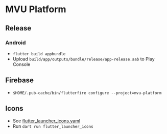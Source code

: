 # MVU Platform

## Release

### Android

* `flutter build appbundle`
* Upload `build/app/outputs/bundle/release/app-release.aab` to Play Console

## Firebase

* `$HOME/.pub-cache/bin/flutterfire configure --project=mvu-platform`

## Icons

* See [flutter_launcher_icons.yaml](flutter_launcher_icons.yaml)
* Run `dart run flutter_launcher_icons`